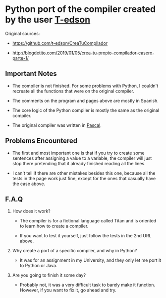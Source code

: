 # Python port of the compiler created by the user <a href="https://github.com/t-edson">T-edson</a>

Original sources:

- <https://github.com/t-edson/CreaTuCompilador>

- <http://blogdetito.com/2019/01/05/crea-tu-propio-compilador-casero-parte-1/>

## Important Notes
- The compiler is not finished. For some problems with Python, I couldn't recreate all the functions that were on the original compiler.

- The comments on the program and pages above are mostly in Spanish.

- The core logic of the Python compiler is mostly the same as the original compiler.

- The original compiler was written in <a href="https://www.freepascal.org/docs.html">Pascal</a>.

## Problems Encountered

- The first and most important one is that if you try to create some sentences after assigning a value to a variable, the compiler will just stop there
  pretending that it already finished reading all the lines.

- I can't tell if there are other mistakes besides this one, because all the tests in the page work just fine, except for the ones that casually have the case above.

## F.A.Q

1. How does it work?

    - The compiler is for a fictional language called Titan and is oriented to learn how to create a compiler.

    - If you want to test it yourself, just follow the tests in the 2nd URL above.

2. Why create a port of a specific compiler, and why in Python?

    - It was for an assignment in my University, and they only let me port it to Python or Java.

3. Are you going to finish it some day?

    - Probably not, it was a very difficult task to barely make it function. However, if you want to fix it, go ahead and try.
